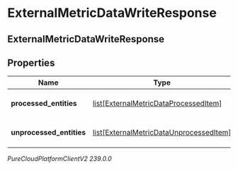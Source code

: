 # ExternalMetricDataWriteResponse

## ExternalMetricDataWriteResponse

## Properties

|Name | Type | Description | Notes|
|------------ | ------------- | ------------- | -------------|
| **processed_entities** | [list[ExternalMetricDataProcessedItem]](ExternalMetricDataProcessedItem) | The list of processed entities | [optional] |
| **unprocessed_entities** | [list[ExternalMetricDataUnprocessedItem]](ExternalMetricDataUnprocessedItem) | The list of unprocessed entities | [optional] |



_PureCloudPlatformClientV2 239.0.0_
